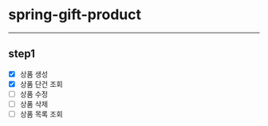 # spring-gift-product

***

## step1

- [x] 상품 생성
- [x] 상품 단건 조회
- [ ] 상품 수정
- [ ] 상품 삭제
- [ ] 상품 목록 조회